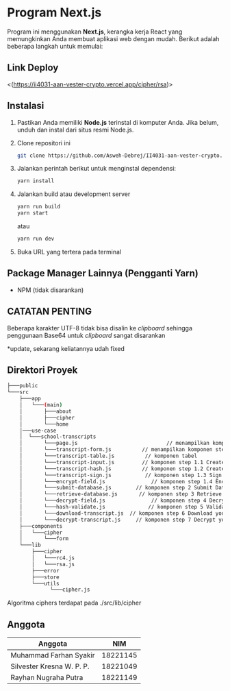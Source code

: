 # Program Next.js

Program ini menggunakan **Next.js**, kerangka kerja React yang memungkinkan Anda membuat aplikasi web dengan mudah. Berikut adalah beberapa langkah untuk memulai:

## Link Deploy
<(https://ii4031-aan-vester-crypto.vercel.app/cipher/rsa)>

## Instalasi

1. Pastikan Anda memiliki **Node.js** terinstal di komputer Anda. Jika belum, unduh dan instal dari situs resmi Node.js.

2. Clone repositori ini

   ```bash
   git clone https://github.com/Asweh-Debrej/II4031-aan-vester-crypto.git
   ```

3. Jalankan perintah berikut untuk menginstal dependensi:

   ```bash
   yarn install
   ```

4. Jalankan build atau development server

   ```bash
   yarn run build
   yarn start
   ```
   atau
   ```bash
   yarn run dev
   ```

5. Buka URL yang tertera pada terminal

## Package Manager Lainnya (Pengganti Yarn)

* NPM (tidak disarankan)

## CATATAN PENTING

Beberapa karakter UTF-8 tidak bisa disalin ke *clipboard* sehingga penggunaan Base64 untuk *clipboard* sangat disarankan

*update, sekarang keliatannya udah fixed

## Direktori Proyek

````bash
├───public
└───src
    ├───app
    │   └───(main)
    │       ├───about
    │       ├───cipher
    │       └───home
    │───use-case
    │  └───school-transcripts
    │       └───page.js                             // menampilkan komponen transcript-form
    │       └───transcript-form.js          // menampilkan komponen step 1 hingga step 7
    │       └───transcript-table.js          // komponen tabel
    │       └───transcript-input.js         // komponen step 1.1 Create Transcript Data
    │       └───transcript-hash.js          // komponen step 1.2 Create Hash (Automated)
    │       └───transcript-sign.js           // komponen step 1.3 Sign your Hash
    │       └───encrypt-field.js               // komponen step 1.4 Encrypt Each Field
    │       └───submit-database.js        // komponen step 2 Submit Data to Database
    │       └───retrieve-database.js       // komponen step 3 Retrieve Data from Database
    │       └───decrypt-field.js               // komponen step 4 Decrypt your Data
    │       └───hash-validate.js              // komponen step 5 Validate Hash
    │       └───download-transcript.js  // komponen step 6 Download your Transcript
    │       └───decrypt-transcript.js     // komponen step 7 Decrypt your Transcript
    ├───components
    │   └───cipher
    │       └───form
    └───lib
        ├───cipher
        │   └───rc4.js
        │   └───rsa.js
        ├───error
        ├───store
        └───utils
              └───cipher.js 
````

Algoritma ciphers terdapat pada ./src/lib/cipher

## Anggota
|   Anggota   | NIM   |
|   ---   |   ---   |
| Muhammad Farhan Syakir   |   18221145   |
| Silvester Kresna W. P. P.   |   18221049   |
| Rayhan Nugraha Putra   |   18221149   |

